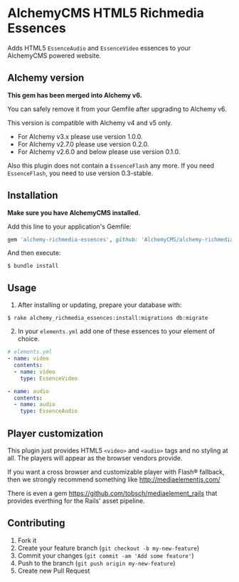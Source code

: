 # AlchemyCMS HTML5 Richmedia Essences

Adds HTML5 `EssenceAudio` and `EssenceVideo` essences to your AlchemyCMS powered website.

## Alchemy version

**This gem has been merged into Alchemy v6.**

You can safely remove it from your Gemfile after upgrading to Alchemy v6.

This version is compatible with Alchemy v4 and v5 only.

- For Alchemy v3.x please use version 1.0.0.
- For Alchemy v2.7.0 please use version 0.2.0.
- For Alchemy v2.6.0 and below please use version 0.1.0.

Also this plugin does not contain a `EssenceFlash` any more. If you need `EssenceFlash`, you need to use version 0.3-stable.

## Installation

**Make sure you have AlchemyCMS installed.**

Add this line to your application's Gemfile:

~~~ruby
gem 'alchemy-richmedia-essences', github: 'AlchemyCMS/alchemy-richmedia-essences', branch: 'main'
~~~

And then execute:

~~~shell
$ bundle install
~~~

## Usage

1) After installing or updating, prepare your database with:

~~~shell
$ rake alchemy_richmedia_essences:install:migrations db:migrate
~~~

2) In your `elements.yml` add one of these essences to your element of choice.

~~~yaml
# elements.yml
- name: video
  contents:
  - name: video
    type: EssenceVideo

- name: audio
  contents:
  - name: audio
    type: EssenceAudio
~~~

## Player customization

This plugin just provides HTML5 `<video>` and `<audio>` tags and no styling at all. The players will appear as the browser vendors provide.

If you want a cross browser and customizable player with Flash® fallback, then we strongly recommend something like http://mediaelementjs.com/

There is even a gem https://github.com/tobsch/mediaelement_rails that provides everthing for the Rails' asset pipeline.

## Contributing

1. Fork it
2. Create your feature branch (`git checkout -b my-new-feature`)
3. Commit your changes (`git commit -am 'Add some feature'`)
4. Push to the branch (`git push origin my-new-feature`)
5. Create new Pull Request
